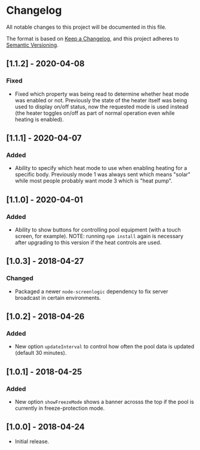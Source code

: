 # Changelog

All notable changes to this project will be documented in this file.

The format is based on [Keep a Changelog](https://keepachangelog.com/en/1.0.0/),
and this project adheres to [Semantic Versioning](https://semver.org/spec/v2.0.0.html).

## [1.1.2] - 2020-04-08

### Fixed

- Fixed which property was being read to determine whether heat mode was enabled or not. Previously the state of the heater itself was being used to display on/off status, now the requested mode is used instead (the heater toggles on/off as part of normal operation even while heating is enabled).

## [1.1.1] - 2020-04-07

### Added

- Ability to specify which heat mode to use when enabling heating for a specific body. Previously mode 1 was always sent which means "solar" while most people probably want mode 3 which is "heat pump".

## [1.1.0] - 2020-04-01

### Added

- Ability to show buttons for controlling pool equipment (with a touch screen, for example). NOTE: running `npm install` again is necessary after upgrading to this version if the heat controls are used.

## [1.0.3] - 2018-04-27

### Changed

- Packaged a newer `node-screenlogic` dependency to fix server broadcast in certain environments.

## [1.0.2] - 2018-04-26

### Added

- New option `updateInterval` to control how often the pool data is updated (default 30 minutes).

## [1.0.1] - 2018-04-25

### Added

- New option `showFreezeMode` shows a banner acrosss the top if the pool is currently in freeze-protection mode.

## [1.0.0] - 2018-04-24

- Initial release.
